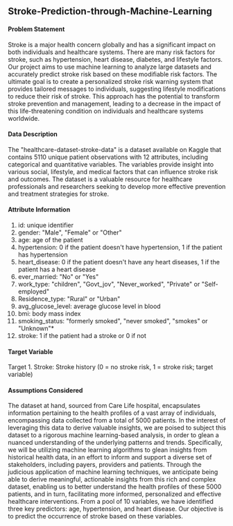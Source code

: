 ## Stroke-Prediction-through-Machine-Learning


#### Problem Statement 
Stroke is a major health concern globally and has a significant impact on both individuals and healthcare systems. There are many risk factors for stroke, such as hypertension, heart disease, diabetes, and lifestyle factors. 
Our project aims to use machine learning to analyze large datasets and accurately predict stroke risk based on these modifiable risk factors. The ultimate goal is to create a personalized stroke risk warning system that provides
tailored messages to individuals, suggesting lifestyle modifications to reduce their risk of stroke. This approach has the potential to transform stroke prevention and management, leading to a decrease in the impact of this life-threatening
condition on individuals and healthcare systems worldwide.

#### Data Description
The "healthcare-dataset-stroke-data" is a dataset available on Kaggle that contains 5110 unique patient observations with 12 attributes, including categorical and quantitative variables. The variables provide insight into 
various social, lifestyle, and medical factors that can influence stroke risk and outcomes. The dataset is a valuable resource for healthcare professionals and researchers seeking to develop more effective prevention and 
treatment strategies for stroke.

#### Attribute Information 
1) id: unique identifier
2) gender: "Male", "Female" or "Other"
3) age: age of the patient
4) hypertension: 0 if the patient doesn't have hypertension, 1 if the patient has hypertension
5) heart_disease: 0 if the patient doesn't have any heart diseases, 1 if the patient has a heart disease
6) ever_married: "No" or "Yes"
7) work_type: "children", "Govt_jov", "Never_worked", "Private" or "Self-employed"
8) Residence_type: "Rural" or "Urban"
9) avg_glucose_level: average glucose level in blood
10) bmi: body mass index
11) smoking_status: "formerly smoked", "never smoked", "smokes" or "Unknown"*
12) stroke: 1 if the patient had a stroke or 0 if not

#### Target Variable 
Target 1. Stroke: Stroke history (0 = no stroke risk, 1 = stroke risk; target variable)

#### Assumptions Considered
The dataset at hand, sourced from Care Life hospital, encapsulates information pertaining to the health profiles of a vast array of individuals, encompassing data collected from a total of 5000 patients. In the interest of leveraging this data to derive valuable insights, we are poised to subject this dataset to a rigorous machine learning-based analysis, in order to glean a nuanced understanding of the underlying patterns and trends. Specifically, we will be utilizing machine learning algorithms to glean insights from historical health data, in an effort to inform and support a diverse set of stakeholders, including payers, providers and patients. Through the judicious application of machine learning techniques, we anticipate being able to derive meaningful, actionable insights from this rich and complex dataset, enabling us to better understand the health profiles of these 5000 patients, and in turn, facilitating more informed, personalized and effective healthcare interventions.
From a pool of 10 variables, we have identified three key predictors: age, hypertension, and heart disease. Our objective is to predict the occurrence of stroke based on these variables.


